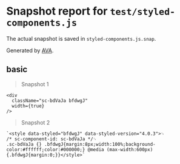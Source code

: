 # Snapshot report for `test/styled-components.js`

The actual snapshot is saved in `styled-components.js.snap`.

Generated by [AVA](https://ava.li).

## basic

> Snapshot 1

    <div
      className="sc-bdVaJa bfdwgJ"
      width={true}
    />

> Snapshot 2

    `<style data-styled="bfdwgJ" data-styled-version="4.0.3">␊
    /* sc-component-id: sc-bdVaJa */␊
    .sc-bdVaJa {} .bfdwgJ{margin:8px;width:100%;background-color:#ffffff;color:#000000;} @media (max-width:600px){.bfdwgJ{margin:0;}}</style>`
